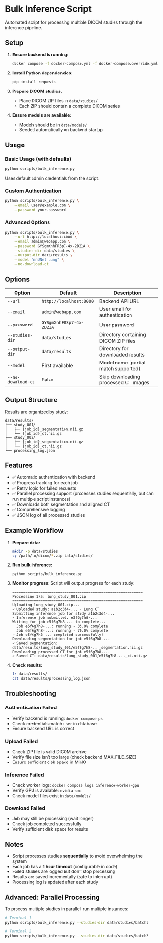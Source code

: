 # Bulk Inference Script

Automated script for processing multiple DICOM studies through the inference pipeline.

## Setup

1. **Ensure backend is running:**
   ```bash
   docker compose -f docker-compose.yml -f docker-compose.override.yml -f docker-compose.gpu.yml up -d
   ```

2. **Install Python dependencies:**
   ```bash
   pip install requests
   ```

3. **Prepare DICOM studies:**
   - Place DICOM ZIP files in `data/studies/`
   - Each ZIP should contain a complete DICOM series

4. **Ensure models are available:**
   - Models should be in `data/models/`
   - Seeded automatically on backend startup

## Usage

### Basic Usage (with defaults)
```bash
python scripts/bulk_inference.py
```
Uses default admin credentials from the script.

### Custom Authentication
```bash
python scripts/bulk_inference.py \
    --email user@example.com \
    --password your-password
```

### Advanced Options
```bash
python scripts/bulk_inference.py \
    --url http://localhost:8000 \
    --email admin@webapp.com \
    --password GYSgmXnhFR3p7-4x-2D21A \
    --studies-dir data/studies \
    --output-dir data/results \
    --model "nnUNet Lung" \
    --no-download-ct
```

## Options

| Option | Default | Description |
|--------|---------|-------------|
| `--url` | `http://localhost:8000` | Backend API URL |
| `--email` | `admin@webapp.com` | User email for authentication |
| `--password` | `GYSgmXnhFR3p7-4x-2D21A` | User password |
| `--studies-dir` | `data/studies` | Directory containing DICOM ZIP files |
| `--output-dir` | `data/results` | Directory for downloaded results |
| `--model` | First available | Model name (partial match supported) |
| `--no-download-ct` | False | Skip downloading processed CT images |

## Output Structure

Results are organized by study:

```
data/results/
├── study_001/
│   ├── {job_id}_segmentation.nii.gz
│   └── {job_id}_ct.nii.gz
├── study_002/
│   ├── {job_id}_segmentation.nii.gz
│   └── {job_id}_ct.nii.gz
└── processing_log.json
```

## Features

- ✅ Automatic authentication with backend
- ✅ Progress tracking for each job
- ✅ Retry logic for failed requests
- ✅ Parallel processing support (processes studies sequentially, but can run multiple script instances)
- ✅ Downloads both segmentation and aligned CT
- ✅ Comprehensive logging
- ✅ JSON log of all processed studies

## Example Workflow

1. **Prepare data:**
   ```bash
   mkdir -p data/studies
   cp /path/to/dicom/*.zip data/studies/
   ```

2. **Run bulk inference:**
   ```bash
   python scripts/bulk_inference.py
   ```

3. **Monitor progress:**
   Script will output progress for each study:
   ```
   ============================================================
   Processing 1/5: lung_study_001.zip
   ============================================================
   Uploading lung_study_001.zip...
   ✓ Uploaded study: a1b2c3d4-... - Lung CT
   Submitting inference job for study a1b2c3d4-...
   ✓ Inference job submitted: e5f6g7h8-...
   Waiting for job e5f6g7h8-... to complete...
     Job e5f6g7h8-...: running - 35.0% complete
     Job e5f6g7h8-...: running - 70.0% complete
   ✓ Job e5f6g7h8-... completed successfully!
   Downloading segmentation for job e5f6g7h8-...
   ✓ Saved segmentation: data/results/lung_study_001/e5f6g7h8-..._segmentation.nii.gz
   Downloading processed CT for job e5f6g7h8-...
   ✓ Saved CT: data/results/lung_study_001/e5f6g7h8-..._ct.nii.gz
   ```

4. **Check results:**
   ```bash
   ls data/results/
   cat data/results/processing_log.json
   ```

## Troubleshooting

### Authentication Failed
- Verify backend is running: `docker compose ps`
- Check credentials match user in database
- Ensure backend URL is correct

### Upload Failed
- Check ZIP file is valid DICOM archive
- Verify file size isn't too large (check backend MAX_FILE_SIZE)
- Ensure sufficient disk space in MinIO

### Inference Failed
- Check worker logs: `docker compose logs inference-worker-gpu`
- Verify GPU is available: `nvidia-smi`
- Check model files exist in `data/models/`

### Download Failed
- Job may still be processing (wait longer)
- Check job completed successfully
- Verify sufficient disk space for results

## Notes

- Script processes studies **sequentially** to avoid overwhelming the system
- Each job has a **1 hour timeout** (configurable in code)
- Failed studies are logged but don't stop processing
- Results are saved incrementally (safe to interrupt)
- Processing log is updated after each study

## Advanced: Parallel Processing

To process multiple studies in parallel, run multiple instances:

```bash
# Terminal 1
python scripts/bulk_inference.py --studies-dir data/studies/batch1

# Terminal 2
python scripts/bulk_inference.py --studies-dir data/studies/batch2
```

